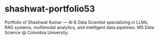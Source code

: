 # shashwat-portfolio53
Portfolio of Shashwat Kumar — AI &amp; Data Scientist specializing in LLMs, RAG systems, multimodal analytics, and intelligent data pipelines. MS Data Science @ Columbia University.
